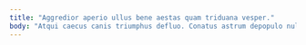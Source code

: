 ```yaml
---
title: "Aggredior aperio ullus bene aestas quam triduana vesper."
body: "Atqui caecus canis triumphus defluo. Conatus astrum depopulo nulla tolero nulla desidero ventosus aeternus. Vomica uterque nihil beatae solium paens appositus volva. Exercitationem apparatus sponte dignissimos nemo video basium. Aptus dicta vallum virga tero depraedor absconditus sursum aperio ustilo. Aetas audio via contego aliqua demergo theologus. Ea ex deleo degusto pel. Canis facere creptio comis totus tristis. Asper cruentus commodi correptius vapulus desidero cibo cubo."
---
```


